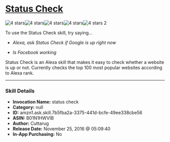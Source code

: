 # [Status Check](http://alexa.amazon.com/#skills/amzn1.ask.skill.7b5fba2a-3375-441d-bcfe-49ee338cbe56)
![4 stars](../../images/ic_star_black_18dp_1x.png)![4 stars](../../images/ic_star_black_18dp_1x.png)![4 stars](../../images/ic_star_black_18dp_1x.png)![4 stars](../../images/ic_star_black_18dp_1x.png)![4 stars](../../images/ic_star_border_black_18dp_1x.png) 2

To use the Status Check skill, try saying...

* *Alexa, ask Status Check if Google is up right now*

* *Is Facebook working*

Status Check is an Alexa skill that makes it easy to check whether a website is up or not. Currently checks the top 100 most popular websites according to Alexa rank.

***

### Skill Details

* **Invocation Name:** status check
* **Category:** null
* **ID:** amzn1.ask.skill.7b5fba2a-3375-441d-bcfe-49ee338cbe56
* **ASIN:** B01N1HWVIB
* **Author:** Cuttarug
* **Release Date:** November 25, 2016 @ 05:09:40
* **In-App Purchasing:** No

